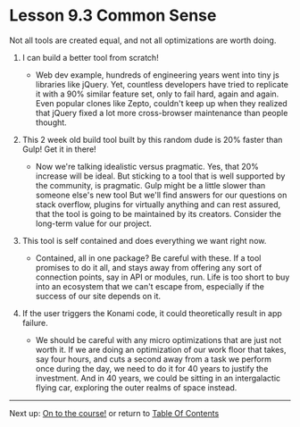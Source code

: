 # Lesson 9.3 Common Sense

Not all tools are created equal, and not all optimizations are worth doing.

1. I can build a better tool from scratch!
    - Web dev example, hundreds of engineering years went into tiny js libraries like jQuery. Yet, countless developers have tried to replicate it with a 90% similar feature set, only to fail hard, again and again. Even popular clones like Zepto, couldn't keep up when they realized that jQuery fixed a lot more cross-browser maintenance than people thought. 

2. This 2 week old build tool built by this random dude is 20% faster than Gulp! Get it in there!
    - Now we're talking idealistic versus pragmatic. Yes, that 20% increase will be ideal. But sticking to a tool that is well supported by the community, is pragmatic. Gulp might be a little slower than someone else's new tool But we'll find answers for our questions on stack overflow, plugins for virtually anything and can rest assured, that the tool is going to be maintained by its creators. Consider the long-term value for our project.

3. This tool is self contained and does everything we want right now.
    - Contained, all in one package? Be careful with these. If a tool promises to do it all, and stays away from offering any sort of connection points, say in API or modules, run. Life is too short to buy into an ecosystem that we can't escape from, especially if the success of our site depends on it.

4. If the user triggers the Konami code, it could theoretically result in app failure.
    - We should be careful with any micro optimizations that are just not worth it. If we are doing an optimization of our work floor that takes, say four hours, and cuts a second away from a task we perform once during the day, we need to do it for 40 years to justify the investment. And in 40 years, we could be sitting in an intergalactic flying car, exploring the outer realms of space instead. 

- - -
Next up: [On to the course!](ND024_Part3_Lesson09_04.md) or return to [Table Of Contents](./ND024_TableOfContents.md)

